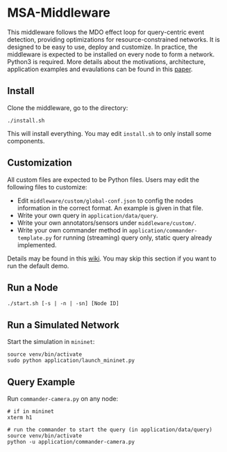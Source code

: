 # MSA-Middleware
This middleware follows the MDO effect loop for query-centric event detection, providing optimizations for resource-constrained networks. It is designed to be easy to use, deploy and customize. In practice, the middleware is expected to be installed on every node to form a network. Python3 is required. More details about the motivations, architecture, application examples and evaulations can be found in this [paper](https://drive.google.com/file/d/1wL_WE4y1kJTB6scQzbTcRWNUiQ0OkRGv/view?usp=sharing).


## Install
Clone the middleware, go to the directory:
```
./install.sh
```
This will install everything. You may edit `install.sh` to only install some components.


## Customization
All custom files are expected to be Python files. Users may edit the following files to customize:
- Edit `middleware/custom/global-conf.json` to config the nodes information in the correct format. An example is given in that file.
- Write your own query in `application/data/query`.
- Write your own annotators/sensors under `middleware/custom/`.
- Write your own commander method in `application/commander-template.py` for running (streaming) query only, static query already implemented. 

Details may be found in this [wiki](https://github.com/jiaweit2/msa-middleware/wiki/Customization). You may skip this section if you want to run the default demo.

## Run a Node
```
./start.sh [-s | -n | -sn] [Node ID]
```

## Run a Simulated Network
Start the simulation in `mininet`:
```
source venv/bin/activate
sudo python application/launch_mininet.py
```

## Query Example
Run `commander-camera.py` on any node:
```
# if in mininet
xterm h1

# run the commander to start the query (in application/data/query)
source venv/bin/activate
python -u application/commander-camera.py
```
